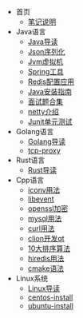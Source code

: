 * 首页
  * [笔记说明](/README.md)
* Java语言
  * [Java导读](/lang/java/README.md)
  * [Json序列化](/lang/java/Json序列化.md)
  * [Jvm虚拟机](/lang/java/Jvm虚拟机.md)
  * [Spring工具](/lang/java/Spring工具.md)
  * [Redis配置应用](/lang/java/Redis配置应用.md)
  * [Java安装指南](/lang/java/Java安装指南.md)
  * [面试题合集](/lang/java/面试题合集.md)
  * [netty介绍](/lang/java/netty介绍.md)
  * [Junit单元测试](/lang/java/Junit单元测试.md)
* Golang语言
  * [Golang导读](/lang/golang/README.md)
  * [tcp-proxy](/lang/golang/tcp-proxy.md)
* Rust语言
  * [Rust导读](/lang/rust/README.md)
* Cpp语言
  * [iconv用法](/lang/cpp/iconv用法.md)
  * [libevent](/lang/cpp/libevent.md)
  * [openssl加密](/lang/cpp/openssl加密.md)
  * [mysql用法](/lang/cpp/mysql用法.md)
  * [curl用法](/lang/cpp/curl用法.md)
  * [clion开发qt](/lang/cpp/clion开发qt.md)
  * [10大排序算法](/lang/cpp/10大排序算法.md)
  * [hiredis用法](/lang/cpp/hiredis用法.md)
  * [cmake语法](/lang/cpp/cmake语法.md)
* Linux系统
  * [Linux导读](/linux/README.md)
  * [centos-install](/linux/centos-install.md)
  * [ubuntu-install](/linux/ubuntu-install.md)
